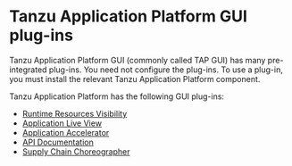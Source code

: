 # Tanzu Application Platform GUI plug-ins

Tanzu Application Platform GUI (commonly called TAP GUI) has many pre-integrated plug-ins.
You need not configure the plug-ins. To use a plug-in, you must install the relevant
Tanzu Application Platform component.

Tanzu Application Platform has the following GUI plug-ins:

- [Runtime Resources Visibility](runtime-resource-visibility.hbs.md)
- [Application Live View](app-live-view.hbs.md)
- [Application Accelerator](application-accelerator.hbs.md)
- [API Documentation](api-docs.hbs.md)
- [Supply Chain Choreographer](scc-tap-gui.hbs.md)
